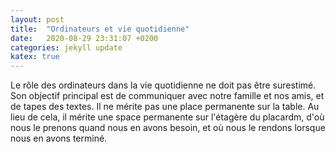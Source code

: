 ```yaml
---
layout: post
title:  "Ordinateurs et vie quotidienne"
date:   2020-08-29 23:31:07 +0200
categories: jekyll update
katex: true
---
```

Le rôle des ordinateurs dans la vie quotidienne ne doit pas être surestimé. Son objectif principal est de communiquer avec notre famille et nos amis, et de tapes des textes. Il ne mérite pas une place permanente sur la table. Au lieu de cela, il mérite une space permanente sur l'étagère du placardm, d'où nous le prenons quand nous en avons besoin, et où nous le rendons lorsque nous en avons terminé.

